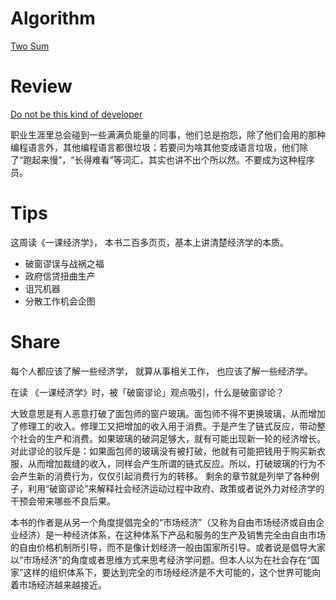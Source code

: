 # Algorithm
[Two Sum](https://leetcode.com/problems/two-sum/description/)

# Review
[Do not be this kind of developer](https://hackernoon.com/do-not-be-this-kind-of-developer-480072581f1b)

职业生涯里总会碰到一些满满负能量的同事，他们总是抱怨，除了他们会用的那种编程语言外，其他编程语言都很垃圾；若要问为啥其他变成语言垃圾，他们除了“跑起来慢”，“长得难看”等词汇，其实也讲不出个所以然。不要成为这种程序员。

# Tips
这周读《一课经济学》， 本书二百多页页，基本上讲清楚经济学的本质。
+ 破窗谬误与战祸之福
+ 政府信贷扭曲生产
+ 诅咒机器
+ 分散工作机会企图

# Share
每个人都应该了解一些经济学， 就算从事相关工作， 也应该了解一些经济学。

在读 《一课经济学》时，被「破窗谬论」观点吸引，什么是破窗谬论？

大致意思是有人恶意打破了面包师的窗户玻璃。面包师不得不更换玻璃，从而增加了修理工的收入。修理工又把增加的收入用于消费。于是产生了链式反应，带动整个社会的生产和消费。如果玻璃的破洞足够大，就有可能出现新一轮的经济增长。对此谬论的驳斥是：如果面包师的玻璃没有被打破，他就有可能把钱用于购买新衣服，从而增加裁缝的收入，同样会产生所谓的链式反应。所以，打破玻璃的行为不会产生新的消费行为，仅仅引起消费行为的转移。
剩余的章节就是列举了各种例子，利用“破窗谬论”来解释社会经济运动过程中政府、政策或者说外力对经济学的干预会带来哪些不良后果。

本书的作者是从另一个角度提倡完全的“市场经济”（又称为自由市场经济或自由企业经济）是一种经济体系，在这种体系下产品和服务的生产及销售完全由自由市场的自由价格机制所引导，而不是像计划经济一般由国家所引导。或者说是倡导大家以“市场经济”的角度或者思维方式来思考经济学问题。但本人以为在社会存在“国家”这样的组织体系下，要达到完全的市场经经济是不大可能的，这个世界可能向着市场经济越来越接近。
